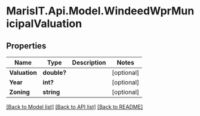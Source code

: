 
# MarisIT.Api.Model.WindeedWprMunicipalValuation

## Properties

Name | Type | Description | Notes
------------ | ------------- | ------------- | -------------
**Valuation** | **double?** |  | [optional] 
**Year** | **int?** |  | [optional] 
**Zoning** | **string** |  | [optional] 

[[Back to Model list]](../README.md#documentation-for-models)
[[Back to API list]](../README.md#documentation-for-api-endpoints)
[[Back to README]](../README.md)

